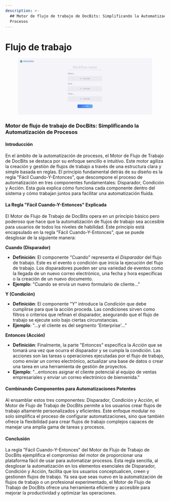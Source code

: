 ```yaml
---
description: >-
  ## Motor de flujo de trabajo de DocBits: Simplificando la Automatización de
  Procesos
---
```


# Flujo de trabajo

<figure><img src="../../../.gitbook/assets/Bildschirmfoto 2024-03-12 um 19.42.57.png" alt=""><figcaption></figcaption></figure>

### Motor de flujo de trabajo de DocBits: Simplificando la Automatización de Procesos

#### Introducción

En el ámbito de la automatización de procesos, el Motor de Flujo de Trabajo de DocBits se destaca por su enfoque sencillo e intuitivo. Este motor agiliza la creación y gestión de flujos de trabajo a través de una estructura clara y simple basada en reglas. El principio fundamental detrás de su diseño es la regla "Fácil Cuando-Y-Entonces", que descompone el proceso de automatización en tres componentes fundamentales: Disparador, Condición y Acción. Esta guía explica cómo funciona cada componente dentro del sistema y cómo trabajan juntos para facilitar una automatización fluida.

#### La Regla "Fácil Cuando-Y-Entonces" Explicada

El Motor de Flujo de Trabajo de DocBits opera en un principio básico pero poderoso que hace que la automatización de flujos de trabajo sea accesible para usuarios de todos los niveles de habilidad. Este principio está encapsulado en la regla "Fácil Cuando-Y-Entonces", que se puede desglosar de la siguiente manera:

**Cuando (Disparador)**

* **Definición**: El componente "Cuando" representa el _Disparador_ del flujo de trabajo. Este es el evento o condición que inicia la ejecución del flujo de trabajo. Los disparadores pueden ser una variedad de eventos como la llegada de un nuevo correo electrónico, una fecha y hora específicas o la creación de un nuevo documento.
* **Ejemplo**: "Cuando se envía un nuevo formulario de cliente..."

**Y (Condición)**

* **Definición**: El componente "Y" introduce la _Condición_ que debe cumplirse para que la acción proceda. Las condiciones sirven como filtros o criterios que refinan el disparador, asegurando que el flujo de trabajo se ejecute solo bajo ciertas circunstancias.
* **Ejemplo**: "...y el cliente es del segmento 'Enterprise'..."

**Entonces (Acción)**

* **Definición**: Finalmente, la parte "Entonces" especifica la _Acción_ que se tomará una vez que ocurra el disparador y se cumpla la condición. Las acciones son las tareas u operaciones ejecutadas por el flujo de trabajo, como enviar un correo electrónico, actualizar una base de datos o crear una tarea en una herramienta de gestión de proyectos.
* **Ejemplo**: "...entonces asignar el cliente potencial al equipo de ventas empresariales y enviar un correo electrónico de bienvenida."

#### Combinando Componentes para Automatizaciones Potentes

Al ensamblar estos tres componentes: Disparador, Condición y Acción, el Motor de Flujo de Trabajo de DocBits permite a los usuarios crear flujos de trabajo altamente personalizados y eficientes. Este enfoque modular no solo simplifica el proceso de configurar automatizaciones, sino que también ofrece la flexibilidad para crear flujos de trabajo complejos capaces de manejar una amplia gama de tareas y procesos.

#### Conclusión

La regla "Fácil Cuando-Y-Entonces" del Motor de Flujo de Trabajo de DocBits ejemplifica el compromiso del motor de proporcionar una plataforma fácil de usar para automatizar procesos. Esta regla sencilla, al desglosar la automatización en los elementos esenciales de Disparador, Condición y Acción, facilita que los usuarios conceptualicen, creen y gestionen flujos de trabajo. Ya sea que seas nuevo en la automatización de flujos de trabajo o un profesional experimentado, el Motor de Flujo de Trabajo de DocBits ofrece una herramienta eficiente y accesible para mejorar la productividad y optimizar las operaciones.
